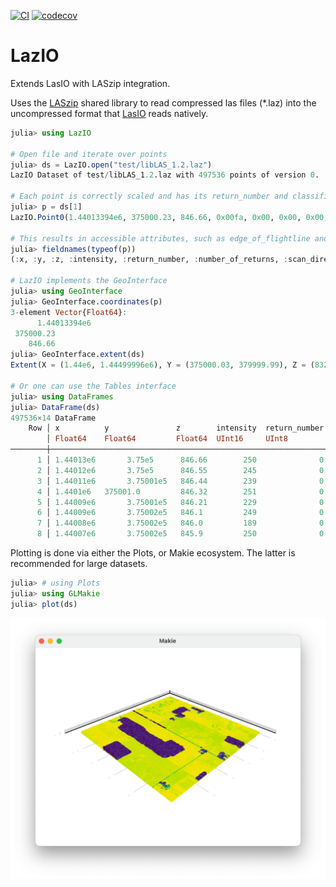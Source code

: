 [![CI](https://github.com/evetion/LazIO.jl/actions/workflows/ci.yml/badge.svg)](https://github.com/evetion/LazIO.jl/actions/workflows/ci.yml)
[![codecov](https://codecov.io/gh/evetion/LazIO.jl/branch/master/graph/badge.svg)](https://codecov.io/gh/evetion/LazIO.jl)


# LazIO
Extends LasIO with LASzip integration.

Uses the [LASzip](https://github.com/LASzip/LASzip/) shared library to read compressed las files (\*.laz) into the uncompressed format that [LasIO](https://github.com/visr/LasIO.jl) reads natively.

```julia
julia> using LazIO

# Open file and iterate over points
julia> ds = LazIO.open("test/libLAS_1.2.laz")
LazIO Dataset of test/libLAS_1.2.laz with 497536 points of version 0.

# Each point is correctly scaled and has its return_number and classification widened
julia> p = ds[1]
LazIO.Point0(1.44013394e6, 375000.23, 846.66, 0x00fa, 0x00, 0x00, 0x00, false, 2, false, false, false, 0x00, 0x001d)

# This results in accessible attributes, such as edge_of_flightline and withheld
julia> fieldnames(typeof(p))
(:x, :y, :z, :intensity, :return_number, :number_of_returns, :scan_direction, :edge_of_flight_line, :classification, :synthetic, :key_point, :withheld, :user_data, :point_source_id)

# LazIO implements the GeoInterface
julia> using GeoInterface
julia> GeoInterface.coordinates(p)
3-element Vector{Float64}:
      1.44013394e6
 375000.23
    846.66
julia> GeoInterface.extent(ds)
Extent(X = (1.44e6, 1.44499996e6), Y = (375000.03, 379999.99), Z = (832.1800000000001, 972.6700000000001))

# Or one can use the Tables interface
julia> using DataFrames
julia> DataFrame(ds)
497536×14 DataFrame
    Row │ x          y               z        intensity  return_number  number ⋯
        │ Float64    Float64         Float64  UInt16     UInt8          UInt8  ⋯
────────┼───────────────────────────────────────────────────────────────────────
      1 │ 1.44013e6       3.75e5      846.66        250              0         ⋯
      2 │ 1.44012e6       3.75e5      846.55        245              0
      3 │ 1.44011e6       3.75001e5   846.44        239              0
      4 │ 1.4401e6   375001.0         846.32        251              0
      5 │ 1.44009e6       3.75001e5   846.21        229              0         ⋯
      6 │ 1.44009e6       3.75002e5   846.1         249              0
      7 │ 1.44008e6       3.75002e5   846.0         189              0
      8 │ 1.44007e6       3.75002e5   845.9         250              0

```

Plotting is done via either the Plots, or Makie ecosystem. The latter is recommended for large datasets.

```julia
julia> # using Plots
julia> using GLMakie
julia> plot(ds)
```
![](plot-fs8.png)
